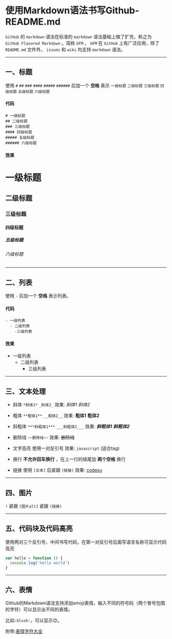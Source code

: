 # 使用Markdown语法书写Github-README.md 

`GitHub` 的 `markdown` 语法在标准的 `markdown` 语法基础上做了扩充，称之为 `GitHub Flavored Markdown` 。简称 `GFM` ， `GFM` 在 `GitHub` 上有广泛应用，除了 `README.md` 文件外， `issues` 和 `wiki` 均支持 `markdown` 语法。 

***

## 一、标题

使用 `#` `##` `###` `####` `#####` `######` 后加一个 **空格** 表示 `一级标题` `二级标题` `三级标题` `四级标题` `五级标题` `六级标题`

#### 代码
```
# 一级标题
## 二级标题
### 三级标题
#### 四级标题
##### 五级标题
###### 六级标题
```
#### 效果

# 一级标题
## 二级标题
### 三级标题
#### 四级标题
##### 五级标题
###### 六级标题

***

## 二、列表

使用 `-` 后加一个 **空格** 表示列表。

#### 代码
```
- 一级列表
  - 二级列表
    -三级列表
```

#### 效果

- 一级列表
  - 二级列表
    - 三级列表

***

## 三、文本处理

- 斜体 `*斜体1*` `_斜体2_` 效果: *斜体1* _斜体2_

- 粗体 `**粗体1**` `__粗体2__` 效果: **粗体1** __粗体2__

- 斜粗体 `***斜粗体1***` `___斜粗体2___` 效果: ***斜粗体1*** ___斜粗体2___

- 删除线 `~~删除线~~` 效果: ~~删除线~~

- 文字高亮 使用一对反引号 效果: `javascript` (适合tag)

- 换行 **不允许回车换行** ，在上一行的结尾加 **两个空格** 换行

- 链接 使用 `[文本]` 后紧跟 `(链接)` 效果: [codexu](https://github.com/bdxing/README)

***

## 四、图片

`!` 紧跟 `[图片alt]` 紧跟 `(链接)`

***

## 五、代码块及代码高亮

使用两对三个反引号，中间书写代码，在第一对反引号后面写语言名称可显示代码高亮

``` javascript
var hello = function () {
  console.log('hello world')
}
```

***

## 六、表情

Github的Markdown语法支持添加emoji表情，输入不同的符号码（两个冒号包围的字符）可以显示出不同的表情。

比如`:blush:`，可以显示:blush:。

附带:[表情字符大全](http://www.oicqzone.com/tool/emoji/)
